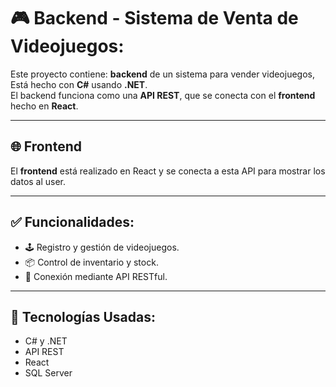 # 🎮 Backend - Sistema de Venta de Videojuegos:

Este proyecto contiene: 
**backend** de un sistema para vender videojuegos, Está hecho con **C#** usando **.NET**.  
El backend funciona como una **API REST**, que se conecta con el **frontend** hecho en **React**.

---

## 🌐 Frontend

El **frontend** está realizado en React y se conecta a esta API para mostrar los datos al user.

---

## ✅ Funcionalidades:

- 🕹️ Registro y gestión de videojuegos.
- 📦 Control de inventario y stock.
- 🔌 Conexión mediante API RESTful.

---

## 🔧 Tecnologías Usadas:

- C# y .NET
- API REST
- React
- SQL Server
